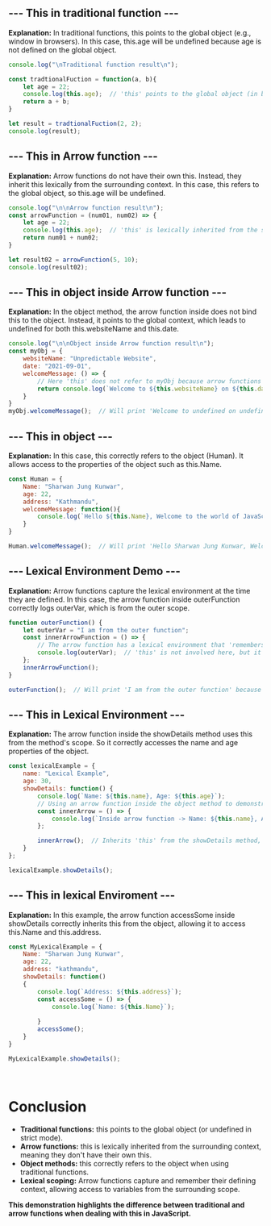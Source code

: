 ## --- This in traditional function ---
**Explanation:** In traditional functions, this points to the global object (e.g., window in browsers). In this case, this.age will be undefined because age is not defined on the global object.
```javascript
console.log("\nTraditional function result\n");

const tradtionalFuction = function(a, b){
    let age = 22;
    console.log(this.age);  // 'this' points to the global object (in browser, window object)
    return a + b;
}

let result = tradtionalFuction(2, 2);
console.log(result);
```


## --- This in Arrow function ---
**Explanation:** Arrow functions do not have their own this. Instead, they inherit this lexically from the surrounding context. In this case, this refers to the global object, so this.age will be undefined.
```javascript
console.log("\n\nArrow function result\n");
const arrowFunction = (num01, num02) => {
    let age = 22;
    console.log(this.age);  // 'this' is lexically inherited from the surrounding environment (global context)
    return num01 + num02;
}

let result02 = arrowFunction(5, 10);
console.log(result02);
```


## --- This in object inside Arrow function ---
**Explanation:** In the object method, the arrow function inside does not bind this to the object. Instead, it points to the global context, which leads to undefined for both this.websiteName and this.date.
```javascript
console.log("\n\nObject inside Arrow function result\n");
const myObj = {
    websiteName: "Unpredictable Website",
    date: "2021-09-01",
    welcomeMessage: () => {
        // Here 'this' does not refer to myObj because arrow functions lexically bind 'this' from the surrounding environment
        return console.log(`Welcome to ${this.websiteName} on ${this.date}`);  // 'this' refers to global context
    }
}
myObj.welcomeMessage();  // Will print 'Welcome to undefined on undefined' because 'this' is pointing to the global object
```

## --- This in object ---
**Explanation:** In this case, this correctly refers to the object (Human). It allows access to the properties of the object such as this.Name.
```javascript
const Human = {
    Name: "Sharwan Jung Kunwar",
    age: 22,
    address: "Kathmandu",
    welcomeMessage: function(){
        console.log(`Hello ${this.Name}, Welcome to the world of JavaScript`);  // Here 'this' correctly refers to the object itself
    }
}

Human.welcomeMessage();  // Will print 'Hello Sharwan Jung Kunwar, Welcome to the world of JavaScript'
```


## --- Lexical Environment Demo ---
**Explanation:** Arrow functions capture the lexical environment at the time they are defined. In this case, the arrow function inside outerFunction correctly logs outerVar, which is from the outer scope.
```javascript
function outerFunction() {
    let outerVar = "I am from the outer function";
    const innerArrowFunction = () => {
        // The arrow function has a lexical environment that 'remembers' the context where it was defined
        console.log(outerVar);  // 'this' is not involved here, but it will refer to the surrounding context
    };
    innerArrowFunction();
}

outerFunction();  // Will print 'I am from the outer function' because the arrow function remembers the enclosing scope
```


## --- This in Lexical Environment ---
**Explanation:** The arrow function inside the showDetails method uses this from the method's scope. So it correctly accesses the name and age properties of the object.

```javascript
const lexicalExample = {
    name: "Lexical Example",
    age: 30,
    showDetails: function() {
        console.log(`Name: ${this.name}, Age: ${this.age}`);
        // Using an arrow function inside the object method to demonstrate lexical scoping of `this`
        const innerArrow = () => {
            console.log(`Inside arrow function -> Name: ${this.name}, Age: ${this.age}`);
        };

        innerArrow();  // Inherits 'this' from the showDetails method, so it accesses the object's properties
    }
};

lexicalExample.showDetails();
```

## --- This in lexical Enviroment ---
**Explanation:** In this example, the arrow function accessSome inside showDetails correctly inherits this from the object, allowing it to access this.Name and this.address.
```javascript
const MyLexicalExample = {
    Name: "Sharwan Jung Kunwar",
    age: 22,
    address: "kathmandu",
    showDetails: function()
    {        
        console.log(`Address: ${this.address}`);
        const accessSome = () => {
            console.log(`Name: ${this.Name}`);
            
        }
        accessSome();
    }
}

MyLexicalExample.showDetails(); 
```
<br>

# Conclusion

* **Traditional functions:** this points to the global object (or undefined in strict mode).
* **Arrow functions:** this is lexically inherited from the surrounding context, meaning they don't have their own this.
* **Object methods:** this correctly refers to the object when using traditional functions.
* **Lexical scoping:** Arrow functions capture and remember their defining context, allowing access to variables from the surrounding scope.

**This demonstration highlights the difference between traditional and arrow functions when dealing with this in JavaScript.**